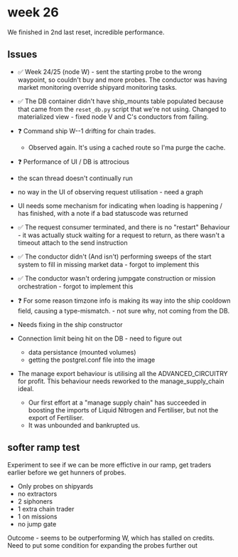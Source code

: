 
# week 26

We finished in 2nd last reset, incredible performance.



## Issues  

* ✅ Week 24/25 (node W) - sent the starting probe to the wrong waypoint, so couldn't buy and more probes. The conductor was having market monitoring override shipyard monitoring tasks.
* ✅ The DB container didn't have ship_mounts table populated because that came from the `reset_db.py` script that we're not using.   Changed to materialized view - fixed node V and C's conductors from failing.
* ❓ Command ship W--1 drifting for chain trades. 
  * Observed again. It's using a cached route so I'ma purge the cache.
* ❓ Performance of UI / DB is attrocious
* the scan thread doesn't continually run
* no way in the UI of observing request utilisation - need a graph
* UI needs some mechanism for indicating when loading is happening / has finished, with a note if a bad statuscode was returned

* ✅ The request consumer terminated, and there is no "restart" Behaviour - it was actually stuck waiting for a request to return, as there wasn't a timeout attach to the send instruction
* ✅ The conductor didn't (And isn't) performing sweeps of the start system to fill in missing market data - forgot to implement this
* ✅ The conductor wasn't ordering jumpgate construction or mission orchestration - forgot to implement this 
* ❓ For some reason timzone info is making its way into the ship cooldown field, causing a type-mismatch. - not sure why, not coming from the DB.
 * Needs fixing in the ship constructor
* Connection limit being hit on the DB - need to figure out 
  * data persistance (mounted volumes)
  * getting the postgrel.conf file into the image
* The manage export behaviour is utilising all the ADVANCED_CIRCUITRY for profit. This behaviour needs reworked to the manage_supply_chain ideal.
  * Our first effort at a "manage supply chain" has succeeded in boosting the imports of Liquid Nitrogen and Fertiliser, but not the export of Fertiliser.
  * It was unbounded and bankrupted us.
## softer ramp test

Experiment to see if we can be more effictive in our ramp, get traders earlier before we get hunners of probes.
* Only probes on shipyards
* no extractors
* 2 siphoners
* 1 extra chain trader
* 1 on missions
* no jump gate

Outcome - seems to be outperforming W, which has stalled on credits. Need to put some condition for expanding the probes further out
